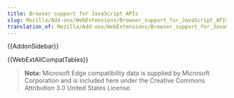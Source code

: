 ```yaml
---
title: Browser support for JavaScript APIs
slug: Mozilla/Add-ons/WebExtensions/Browser_support_for_JavaScript_APIs
translation_of: Mozilla/Add-ons/WebExtensions/Browser_support_for_JavaScript_APIs
---
```

{{AddonSidebar}}

{{WebExtAllCompatTables}}

> **Nota:** Microsoft Edge compatibility data is supplied by Microsoft Corporation and is included here under the Creative Commons Attribution 3.0 United States License.
